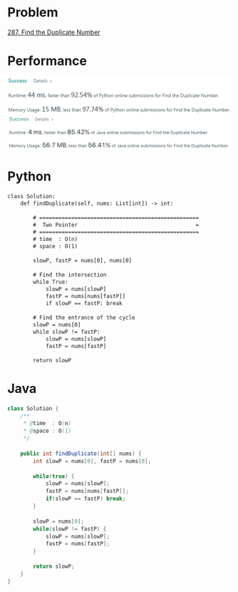 # Problem
[287. Find the Duplicate Number](https://leetcode.com/problems/find-the-duplicate-number)

# Performance
![result-python](./result.png)
![result-java](./result-java.png)

# Python
```Python3
class Solution:
    def findDuplicate(self, nums: List[int]) -> int:

        # ==================================================
        #  Two Pointer                                     =
        # ==================================================
        # time  : O(n)
        # space : O(1)

        slowP, fastP = nums[0], nums[0]

        # Find the intersection
        while True:
            slowP = nums[slowP]
            fastP = nums[nums[fastP]]
            if slowP == fastP: break

        # Find the entrance of the cycle
        slowP = nums[0]
        while slowP != fastP:
            slowP = nums[slowP]
            fastP = nums[fastP]

        return slowP
```

# Java
```Java
class Solution {
    /**
     * @time  : O(n)
     * @space : O(1)
     */
     
    public int findDuplicate(int[] nums) {
        int slowP = nums[0], fastP = nums[0];
        
        while(true) {
            slowP = nums[slowP];
            fastP = nums[nums[fastP]];
            if(slowP == fastP) break;
        }
        
        slowP = nums[0];
        while(slowP != fastP) {
            slowP = nums[slowP];
            fastP = nums[fastP];
        }
        
        return slowP;
    }
}
```
